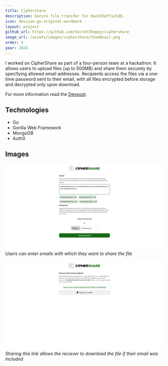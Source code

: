 ```yaml
---
title: Ciphershare
description: Secure file transfer for HackSheffield9.
icon: devicon-go-original-wordmark
layout: project
github_url: https://github.com/SecretSheppy/ciphershare
image_url: /assets/images/ciphershare/thumbnail.png
order: 5
year: 2024
---
```

I worked on CipherShare as part of a four-person team at a hackathon. It allows users to upload files (up to 500MB) and share them securely by specifying allowed email addresses. Recipients access the files via a one-time password sent to their email, with all files encrypted before storage and decrypted only upon download.

For more information read the [Devpost](https://devpost.com/software/ciphershare).

## Technologies
- Go
- Gorilla Web Framework
- MongoDB
- Auth0

## Images
![Main page](/assets/images/ciphershare/examples.png)
*Users can enter emails with which they want to share the file*  

![Link](/assets/images/ciphershare/link.png)
*Sharing this link allows the reciever to download the file if their email was included*